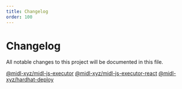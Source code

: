 ```yaml
---
title: Changelog
order: 100
---
```


# Changelog

All notable changes to this project will be documented in this file.

[@midl-xyz/midl-js-executor](./executor.md)
[@midl-xyz/midl-js-executor-react](./executor-react.md)
[@midl-xyz/hardhat-deploy](./hardhat-deploy.md)
